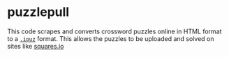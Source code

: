 # puzzlepull

This code scrapes and converts crossword puzzles online in HTML format to a [`.ipuz`](http://www.ipuz.org/) format.
This allows the puzzles to be uploaded and solved on sites like [squares.io](http://squares.io/)
